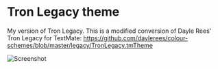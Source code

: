 # Tron Legacy theme

My version of Tron Legacy. This is a modified conversion of Dayle Rees' Tron Legacy for TextMate: https://github.com/daylerees/colour-schemes/blob/master/legacy/TronLegacy.tmTheme

![Screenshot](http://i.imgur.com/Degu2FT.png)
